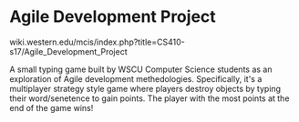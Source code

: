 # Agile Development Project

wiki.western.edu/mcis/index.php?title=CS410-s17/Agile_Development_Project

A small typing game built by WSCU Computer Science students as an exploration of Agile development methedologies.
Specifically, it's a multiplayer strategy style game where players destroy objects by typing their word/senetence to gain points.
The player with the most points at the end of the game wins!

